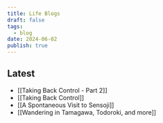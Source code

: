 ```yaml
---
title: Life Blogs
draft: false
tags: 
  - blog
date: 2024-06-02
publish: true
---
```


## Latest

<!-- QueryToSerialize: list where contains(tags, "life") and contains(tags, "blog") and publish = true sort date desc limit 15 -->
<!-- SerializedQuery: list where contains(tags, "life") and contains(tags, "blog") and publish = true sort date desc limit 15 -->
- [[Taking Back Control - Part 2]]
- [[Taking Back Control]]
- [[A Spontaneous Visit to Sensoji]]
- [[Wandering in Tamagawa, Todoroki, and more]]
<!-- SerializedQuery END -->

